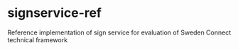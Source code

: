 # signservice-ref
Reference implementation of sign service for evaluation of Sweden Connect technical framework

